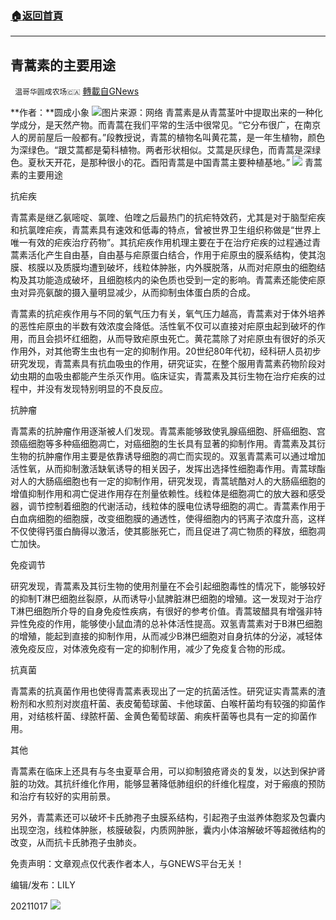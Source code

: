 ###  [:house:返回首頁](https://github.com/ourhimalayas/txt)
---


## 青蒿素的主要用途
` 温哥华圆成农场🇨🇦` [轉載自GNews](https://gnews.org/zh-hans/1600634/)

**作者：**圆成小象
![](https://assets.gnews.org/wp-content/uploads/2021/09/WhatsApp-Image-2021-08-30-at-4.14.34-PM.jpeg)图片来源：网络
青蒿素是从青蒿茎叶中提取出来的一种化学成分，是天然产物。而青蒿在我们平常的生活中很常见。“它分布很广，在南京人的房前屋后一般都有。”段教授说，青蒿的植物名叫黄花蒿，是一年生植物，颜色为深绿色。“跟艾蒿都是菊科植物。两者形状相似。艾蒿是灰绿色，而青蒿是深绿色。夏秋天开花，是那种很小的花。酉阳青蒿是中国青蒿主要种植基地。”
![](https://assets.gnews.org/wp-content/uploads/2021/09/v2-a90b8760dba9e6843e23efe88a9a86c3_b.jpg)
青蒿素的主要用途

抗疟疾

青蒿素是继乙氨嘧啶、氯喹、伯喹之后最热门的抗疟特效药，尤其是对于脑型疟疾和抗氯喹疟疾，青蒿素具有速效和低毒的特点，曾被世界卫生组织称做是“世界上唯一有效的疟疾治疗药物”。其抗疟疾作用机理主要在于在治疗疟疾的过程通过青蒿素活化产生自由基，自由基与疟原蛋白结合，作用于疟原虫的膜系结构，使其泡膜、核膜以及质膜均遭到破坏，线粒体肿胀，内外膜脱落，从而对疟原虫的细胞结构及其功能造成破坏，且细胞核内的染色质也受到一定的影响。青蒿素还能使疟原虫对异亮氨酸的摄入量明显减少，从而抑制虫体蛋白质的合成。

青蒿素的抗疟疾作用与不同的氧气压力有关，氧气压力越高，青蒿素对于体外培养的恶性疟原虫的半数有效浓度会降低。活性氧不仅可以直接对疟原虫起到破坏的作用，而且会损坏红细胞，从而导致疟原虫死亡。黄花蒿除了对疟原虫有很好的杀灭作用外，对其他寄生虫也有一定的抑制作用。20世纪80年代初，经科研人员初步研究发现，青蒿素具有抗血吸虫的作用，研究证实，在整个服用青蒿素药物阶段对幼虫期的血吸虫都能产生杀灭作用。临床证实，青蒿素及其衍生物在治疗疟疾的过程中，并没有发现特别明显的不良反应。

抗肿瘤

青蒿素的抗肿瘤作用逐渐被人们发现。青蒿素能够致使乳腺癌细胞、肝癌细胞、宫颈癌细胞等多种癌细胞凋亡，对癌细胞的生长具有显著的抑制作用。青蒿素及其衍生物的抗肿瘤作用主要是依靠诱导细胞的凋亡而实现的。双氢青蒿素可以通过增加活性氧，从而抑制激活缺氧诱导的相关因子，发挥出选择性细胞毒作用。青蒿球酯对人的大肠癌细胞也有一定的抑制作用，研究发现，青蒿琥酷对人的大肠癌细胞的增值抑制作用和凋亡促进作用存在剂量依赖性。线粒体是细胞凋亡的放大器和感受器，调节控制着细胞的代谢活动，线粒体的膜电位诱导细胞的凋亡。青蒿素作用于白血病细胞的细胞膜，改变细胞膜的通透性，使得细胞内的钙离子浓度升高，这样不仅使得钙蛋白酶得以激活，使其膨胀死亡，而且促进了凋亡物质的释放，细胞凋亡加快。

免疫调节

研究发现，青蒿素及其衍生物的使用剂量在不会引起细胞毒性的情况下，能够较好的抑制T淋巴细胞丝裂原，从而诱导小鼠脾脏淋巴细胞的增殖。这一发现对于治疗T淋巴细胞所介导的自身免疫性疾病，有很好的参考价值。青蒿玻醋具有增强非特异性免疫的作用，能够使小鼠血清的总补体活性提高。双氢青蒿素对于B淋巴细胞的增殖，能起到直接的抑制作用，从而减少B淋巴细胞对自身抗体的分泌，减轻体液免疫反应，对体液免疫有一定的抑制作用，减少了免疫复合物的形成。

抗真菌

青蒿素的抗真菌作用也使得青蒿素表现出了一定的抗菌活性。研究证实青蒿素的渣粉剂和水煎剂对炭疽杆菌、表皮葡萄球菌、卡他球菌、白喉杆菌均有较强的抑菌作用，对结核杆菌、绿脓杆菌、金黄色葡萄球菌、痢疾杆菌等也具有一定的抑菌作用。

其他

青蒿素在临床上还具有与冬虫夏草合用，可以抑制狼疮肾炎的复发，以达到保护肾脏的功效。其抗纤维化作用，能够显著降低肺组织的纤维化程度，对于瘢痕的预防和治疗有较好的实用前景。

另外，青蒿素还可以破坏卡氏肺孢子虫膜系结构，引起孢子虫滋养体胞浆及包囊内出现空泡，线粒体肿胀，核膜破裂，内质网肿胀，囊内小体溶解破坏等超微结构的改变，从而抗卡氏肺孢子虫肺炎。

免责声明：文章观点仅代表作者本人，与GNEWS平台无关！

编辑/发布：LILY

20211017
![](https://assets.gnews.org/wp-content/uploads/2021/08/WhatsApp-Image-2021-03-19-at-8.52.30-PM.jpeg)
